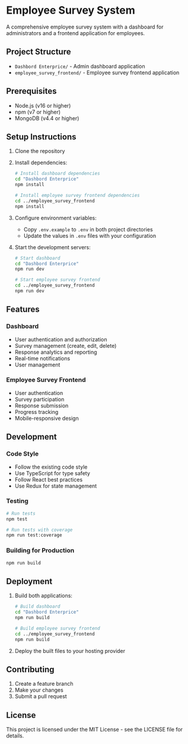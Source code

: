 # Employee Survey System

A comprehensive employee survey system with a dashboard for administrators and a frontend application for employees.

## Project Structure

- `Dashbord Enterprice/` - Admin dashboard application
- `employee_survey_frontend/` - Employee survey frontend application

## Prerequisites

- Node.js (v16 or higher)
- npm (v7 or higher)
- MongoDB (v4.4 or higher)

## Setup Instructions

1. Clone the repository
2. Install dependencies:
   ```bash
   # Install dashboard dependencies
   cd "Dashbord Enterprice"
   npm install

   # Install employee survey frontend dependencies
   cd ../employee_survey_frontend
   npm install
   ```

3. Configure environment variables:
   - Copy `.env.example` to `.env` in both project directories
   - Update the values in `.env` files with your configuration

4. Start the development servers:
   ```bash
   # Start dashboard
   cd "Dashbord Enterprice"
   npm run dev

   # Start employee survey frontend
   cd ../employee_survey_frontend
   npm run dev
   ```

## Features

### Dashboard
- User authentication and authorization
- Survey management (create, edit, delete)
- Response analytics and reporting
- Real-time notifications
- User management

### Employee Survey Frontend
- User authentication
- Survey participation
- Response submission
- Progress tracking
- Mobile-responsive design

## Development

### Code Style
- Follow the existing code style
- Use TypeScript for type safety
- Follow React best practices
- Use Redux for state management

### Testing
```bash
# Run tests
npm test

# Run tests with coverage
npm run test:coverage
```

### Building for Production
```bash
npm run build
```

## Deployment

1. Build both applications:
   ```bash
   # Build dashboard
   cd "Dashbord Enterprice"
   npm run build

   # Build employee survey frontend
   cd ../employee_survey_frontend
   npm run build
   ```

2. Deploy the built files to your hosting provider

## Contributing

1. Create a feature branch
2. Make your changes
3. Submit a pull request

## License

This project is licensed under the MIT License - see the LICENSE file for details. 